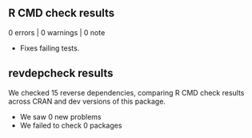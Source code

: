 ## R CMD check results

0 errors | 0 warnings | 0 note

* Fixes failing tests.

## revdepcheck results

We checked 15 reverse dependencies, comparing R CMD check results across CRAN and dev versions of this package.

 * We saw 0 new problems
 * We failed to check 0 packages
